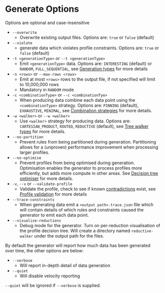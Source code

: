 # Generate Options
Options are optional and case-insensitive

* `--overwrite` 
    * Overwrite existing output files. Options are: `true` or `false` (default)
* `--violate` 
    * generate data which violates profile constraints. Options are: `true` or `false` (default)
* `-t <generationType>` or `--t <generationType>`
   * Emit `<generationType>` data. Options are: `INTERESTING` (default) or `RANDOM`, `FULL_SEQUENTIAL`, see [Generation types](../../generator/docs/GenerationTypes.md) for more details
* `-n <rows>` or `--max-rows <rows>`
   * Emit at most `<rows>` rows to the output file, if not specified will limit to 10,000,000 rows
   * Mandatory in `RANDOM` mode
* `-c <combinationType>` or `--c <combinationTye>`
   * When producing data combine each data point using the `<combinationType>` strategy. Options are: `PINNING` (default), `EXHAUSTIVE`, `MINIMAL`, see [Combination strategies](../../generator/docs/CombinationStrategies.md) for more details.
* `-w <walker>` or `--w <walker>`
   * Use `<walker>` strategy for producing data. Options are: `CARTESIAN_PRODUCT`, `ROUTED`, `REDUCTIVE` (default), see [Tree walker types](../../generator/docs/TreeWalkerTypes.md) for more details.
* `--no-partition`
   * Prevent rules from being partitioned during generation. Partitioning allows for a (unproven) performance improvement when processing larger profiles.
* `--no-optimise`
   * Prevent profiles from being optimised during generation. Optimisation enables the generator to process profiles more efficiently, but adds more compute in other areas. See [Decision tree optimiser](../../generator/docs/OptimisationProcess.md) for more details.
* `-v`, `--v` or `--validate-profile`
    * Validate the profile, check to see if known [contradictions](../../generator/docs/Contradictions.md) exist, see [Profile validation](../../generator/docs/ProfileValidation.md) for more details
* `--trace-constraints`
   * When generating data emit a `<output path>.trace.json` file which will contain details of which rules and constraints caused the generator to emit each data point.
* `--visualise-reductions`
   * Debug mode for the generator. Turn on per-reduction visualisation of the profile decision tree. Will create a directory named `reductive-walker` under the output path for the files.

By default the generator will report how much data has been generated over time, the other options are below:
* `--verbose`
    * Will report in-depth detail of data generation
* `--quiet`
    * Will disable velocity reporting
    
`--quiet` will be ignored if `--verbose` is supplied.